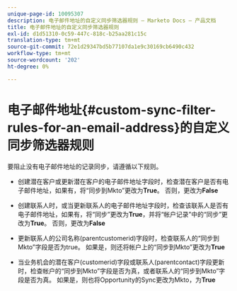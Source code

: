 ```yaml
---
unique-page-id: 10095307
description: 电子邮件地址的自定义同步筛选器规则 — Marketo Docs — 产品文档
title: 电子邮件地址的自定义同步筛选器规则
exl-id: d1d51310-0c59-447c-818c-b25aa281c15c
translation-type: tm+mt
source-git-commit: 72e1d29347bd5b77107da1e9c30169cb6490c432
workflow-type: tm+mt
source-wordcount: '202'
ht-degree: 0%

---
```


# 电子邮件地址{#custom-sync-filter-rules-for-an-email-address}的自定义同步筛选器规则

要阻止没有电子邮件地址的记录同步，请遵循以下规则。

* 创建潜在客户或更新潜在客户的电子邮件地址字段时，检查潜在客户是否有电子邮件地址，如果有，将“同步到Mkto”更改为&#x200B;**True**。 否则，更改为&#x200B;**False**

* 创建联系人时，或当更新联系人的电子邮件地址字段时，检查该联系人是否有电子邮件地址，如果有，将“同步”更改为&#x200B;**True**，并将“帐户记录”中的“同步”更改为&#x200B;**True**。 否则，更改为&#x200B;**False**

* 更新联系人的公司名称(parentcustomerid)字段时，检查联系人的“同步到Mkto”字段是否为true。 如果是，则还将帐户上的“同步到Mkto”更改为&#x200B;**True**
* 当业务机会的潜在客户(customerid)字段或联系人(parentcontact)字段更新时，检查帐户的“同步到Mkto”字段是否为真，或者联系人的“同步到Mkto”字段是否为真。 如果是，则也将Opportunity的Sync更改为Mkto，为&#x200B;**True**
